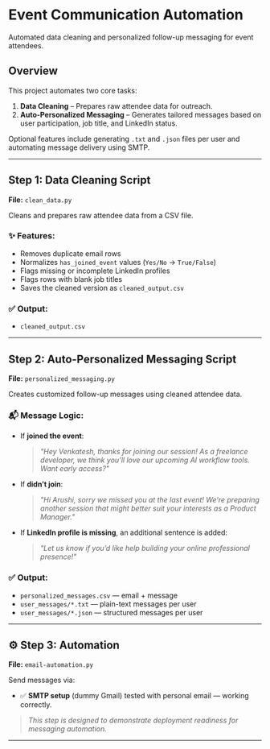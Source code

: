# Event Communication Automation

Automated data cleaning and personalized follow-up messaging for event attendees.

## Overview

This project automates two core tasks:
1. **Data Cleaning** – Prepares raw attendee data for outreach.
2. **Auto-Personalized Messaging** – Generates tailored messages based on user participation, job title, and LinkedIn status.

Optional features include generating `.txt` and `.json` files per user and automating message delivery using SMTP.

---

##  Step 1: Data Cleaning Script

**File:** `clean_data.py`

Cleans and prepares raw attendee data from a CSV file.

### ✨ Features:
- Removes duplicate email rows
- Normalizes `has_joined_event` values (`Yes/No` → `True/False`)
- Flags missing or incomplete LinkedIn profiles
- Flags rows with blank job titles
- Saves the cleaned version as `cleaned_output.csv`

### ✅ Output:
- `cleaned_output.csv`

---

##  Step 2: Auto-Personalized Messaging Script

**File:** `personalized_messaging.py`

Creates customized follow-up messages using cleaned attendee data.

### 📬 Message Logic:
- If **joined the event**:
  > _"Hey Venkatesh, thanks for joining our session! As a freelance developer, we think you’ll love our upcoming AI workflow tools. Want early access?"_

- If **didn’t join**:
  > _"Hi Arushi, sorry we missed you at the last event! We’re preparing another session that might better suit your interests as a Product Manager."_

- If **LinkedIn profile is missing**, an additional sentence is added:
  > _"Let us know if you’d like help building your online professional presence!"_

### ✅ Output:
- `personalized_messages.csv` — email + message
- `user_messages/*.txt` — plain-text messages per user
- `user_messages/*.json` — structured messages per user

---

## ⚙️ Step 3: Automation

**File:** `email-automation.py`

Send messages via:
-  ✅ **SMTP setup** (dummy Gmail) tested with personal email — working correctly.

> _This step is designed to demonstrate deployment readiness for messaging automation._

---

